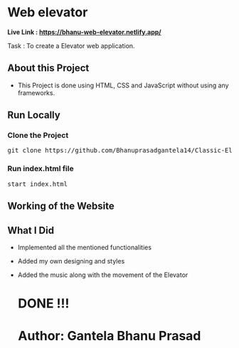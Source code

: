 <h1>Web elevator</h1>

<b> Live Link : https://bhanu-web-elevator.netlify.app/</b>

Task : To create a Elevator web application.

<h2>About this Project</h2>

- This Project is done using HTML, CSS and JavaScript without using any frameworks.

<h2>Run Locally</h2>

<h3>Clone the Project</h3>
<pre>git clone https://github.com/Bhanuprasadgantela14/Classic-Elevator-Web-Application.git</pre>

<h3>Run index.html file</h3>
<pre>start index.html</pre>

<h2> Working of the Website</h2>

### <h2>What I Did</h2>

- Implemented all the mentioned functionalities
- Added my own designing and styles
- Added the music along with the movement of the Elevator

  <h1> DONE !!!</h1>
  <h1>Author: Gantela Bhanu Prasad</h1>
